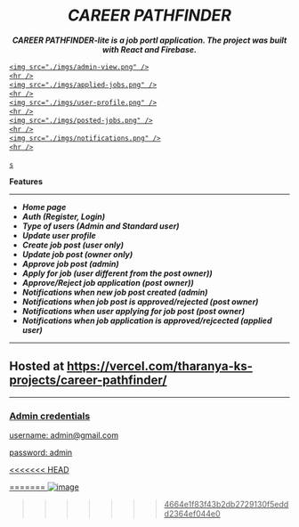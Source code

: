 <h1 align="center"><i>CAREER PATHFINDER</i></h1>


**_<p align="center">CAREER PATHFINDER-lite is a job portl application. The project was built with React and Firebase.</p>_**
  
  
<p align="center">
  <a href="https://perfectjobs-lite.netlify.app/">
    
   
    <img src="./imgs/admin-view.png" />
    <hr />
    <img src="./imgs/applied-jobs.png" />
    <hr />
    <img src="./imgs/user-profile.png" />
    <hr />
    <img src="./imgs/posted-jobs.png" />
    <hr />
    <img src="./imgs/notifications.png" />
    <hr />
   
    s
  </a>
<p>

  __Features__
  
   <hr />

  - <i><b>Home page</b></i>
  - <i><b>Auth (Register, Login)</b></i>
  - <i><b>Type of users (Admin and Standard user)</b></i>
  - <i><b>Update user profile</b></i>
  - <i><b>Create job post (user only)</b></i>
  - <i><b>Update job post (owner only)</b></i>
  - <i><b>Approve job post (admin)</b></i>
  - <i><b>Apply for job (user different from the post owner))</b></i>
  - <i><b>Approve/Reject job application (post owner))</b></i>
  - <i><b>Notifications when new job post created (admin)</b></i>
  - <i><b>Notifications when job post is approved/rejected (post owner)</b></i>
  - <i><b>Notifications when user applying for job post (post owner)</b></i>
  - <i><b>Notifications when job application is approved/rejcected (applied user)</b></i>

  <hr />

<h2>Hosted at <a href="https://perfectjobs-lite.netlify.app/" />https://vercel.com/tharanya-ks-projects/career-pathfinder/</h2>

<hr/>

<h3>Admin credentials</h3>

<p>username: admin@gmail.com</p>
<p>password: admin</p>
<<<<<<< HEAD

=======
![image](https://github.com/user-attachments/assets/ce1f0ec6-bf6a-432f-8d45-58dcf20b057b)
>>>>>>> 4664e1f83f43b2db2729130f5eddd2364ef044e0

